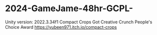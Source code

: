 # 2024-GameJame-48hr-GCPL-
Unity version: 2022.3.34f1
Compact Crops
Got Creative Crunch People's Choice Award
https://yubeen971.itch.io/compact-crops
